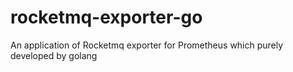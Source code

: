 # rocketmq-exporter-go
An application of Rocketmq exporter for Prometheus which purely developed by golang
